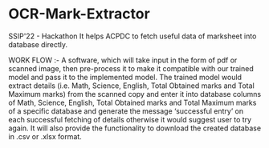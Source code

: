 # OCR-Mark-Extractor

SSIP'22 - Hackathon
It helps ACPDC to fetch useful data of marksheet into database directly.

WORK FLOW :- 
A software, which will take input in the form of pdf or scanned image, then pre-process it to 
make it compatible with our trained model and pass it to the implemented model. The trained
model would extract details (i.e. Math, Science, English, Total Obtained marks and Total
Maximum marks) from the scanned copy and enter it into database columns of Math, Science,
English, Total Obtained marks and Total Maximum marks of a specific database and generate
the message ‘successful entry’ on each successful fetching of details otherwise it would suggest
user to try again. It will also provide the functionality to download the created database in .csv or
.xlsx format.


